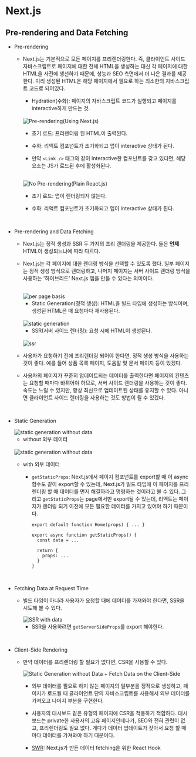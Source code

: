 # Next.js

## Pre-rendering and Data Fetching

- Pre-rendering

  - Next.js는 기본적으로 모든 페이지를 프리렌더링한다. 즉, 클라이언트 사이드 자바스크립트로 페이지에 대한 전체 HTML을 생성하는 대신 각 페이지에 대한 HTML을 사전에 생선하기 때문에, 성능과 SEO 측면에서 더 나은 결과를 제공한다. 미리 생성된 HTML은 해당 페이지에서 필요로 하는 최소한의 자바스크립트 코드로 되어있다.

    - Hydration(수화): 페이지의 자바스크립트 코드가 실행되고 페이지를 interactive하게 만드는 것.

    <br />

    <img src="https://velog.velcdn.com/images%2Fjaewoneee%2Fpost%2Fa86e0ea0-d242-472f-ad9b-a14794992d19%2Fpre-rendering.png" alt="Pre-rendering(Using Next.js)" />

    - 초기 로드: 프리렌더링 된 HTML이 출력된다.

    - 수화: 리액트 컴포넌트가 초기화되고 앱이 interactive 상태가 된다.

    - 만약 `<Link />` 태그와 같이 interactive한 컴포넌트를 갖고 있다면, 해당 요소는 JS가 로드된 후에 활성화된다.

    <br />

    <img src="https://velog.velcdn.com/images%2Fjaewoneee%2Fpost%2Fe8d51f8a-fcb9-44b2-9017-3b98d05a0363%2Fno-pre-rendering.png" alt="No Pre-rendering(Plain React.js)" />

    <br />

    - 초기 로드: 앱이 렌더링되지 않는다.

    - 수화: 리액트 컴포넌트가 초기화되고 앱이 interactive 상태가 된다.

<br />

- Pre-rendering and Data Fetching

  - Next.js는 정적 생성과 SSR 두 가지의 프리 렌더링을 제공한다. 둘은 **언제** HTML이 생성되느냐에 따라 다르다.

  - Next.js는 각 페이지에 대한 렌더링 방식을 선택할 수 있도록 했다. 일부 페이지는 정적 생성 방식으로 렌더링하고, 나머지 페이지는 서버 사이드 렌더링 방식을 사용하는 '하이브리드' Next.js 앱을 만들 수 있다는 의미이다.

    <br />

    <img src="https://velog.velcdn.com/images%2Fjaewoneee%2Fpost%2F53360988-f9de-4b56-acca-bc8954f705cc%2Fper-page-basis.png" alt="per page basis">

    <br />

    - Static Generation(정적 생성): HTML을 빌드 타임에 생성하는 방식이며, 생성된 HTML은 매 요청마다 재사용된다.

    <br />

    <img src="https://velog.velcdn.com/images%2Fjaewoneee%2Fpost%2F6a1751f2-fb56-4751-bac6-04de30189f77%2Fstatic-generation.png" alt="static generation">

    <br />

    - SSR(서버 사이드 렌더링): 요청 시에 HTML이 생성된다.

    <br />

    <img src="https://velog.velcdn.com/images%2Fjaewoneee%2Fpost%2Fc3c3138b-f876-458b-89ba-b704558b6dd2%2Fserver-side-rendering.png" alt="ssr">

  - 사용자가 요청하기 전에 프리렌더링 되어야 한다면, 정적 생성 방식을 사용하는 것이 좋다. 예를 들어 상품 목록 페이지, 도움말 및 문서 페이지 등이 있겠다.

  - 사용자의 페이지가 꾸준히 업데이트되는 데이터를 출력한다면 페이지의 컨텐츠는 요청할 때마다 바뀌어야 하므로, 서버 사이드 렌더링을 사용하는 것이 좋다. 속도는 느릴 수 있지만, 항상 최신으로 업데이트된 상태를 유지할 수 있다. 아니면 클라이언트 사이드 렌더링을 사용하는 것도 방법이 될 수 있겠다.

<br />

- Static Generation

  <img src="https://velog.velcdn.com/images%2Fjaewoneee%2Fpost%2Fe91cbe06-00bf-4fb0-a684-c0993a6ec69f%2Fstatic-generation-without-data.png" alt="static generation without data">

  - without 외부 데이터

  <br />

  <img src="https://velog.velcdn.com/images%2Fjaewoneee%2Fpost%2F856aaf7a-d5f5-4842-8914-25bd060b7dda%2Fstatic-generation-with-data.png" alt="static generation without data">

  - with 외부 데이터

    - `getStaticProps`: Next.js에서 페이지 컴포넌트를 export할 때 이 async 함수도 같이 export할 수 있는데, Next.js가 빌드 타임에 이 페이지를 프리렌더링 할 때 데이터를 먼저 해결하라고 명령하는 것이라고 볼 수 있다. 그리고 `getStaticProps`는 page에서만 export될 수 있는데, 리액트는 페이지가 렌더링 되기 이전에 모든 필요한 데이터를 가지고 있어야 하기 때문이다.

      ```
      export default function Home(props) { ... }

      export async function getStaticProps() {
        const data = ...

        return {
          props: ...
        }
      }
      ```

<br />

- Fetching Data at Request Time

  - 빌드 타임이 아니라 사용자가 요청할 때에 데이터를 가져와야 한다면, SSR을 시도해 볼 수 있다.

    <img src="https://velog.velcdn.com/images%2Fjaewoneee%2Fpost%2F4f98136b-b239-4a74-9a22-033737439b8c%2FGroup%201%20(1).png" alt="SSR with data" />

    <br />

    - SSR을 사용하려면 `getServerSideProps`를 export 해야한다.

<br />

- Client-Side Rendering

  - 만약 데이터를 프리렌더링 할 필요가 없다면, CSR을 사용할 수 있다.

    <img src="https://velog.velcdn.com/images%2Fjaewoneee%2Fpost%2F47f01281-ff8a-429e-981d-f1a44008f4c2%2FGroup%203.png" alt="Static Generation without Data + Fetch Data on the Client-Side" />

    <br />

    - 외부 데이터를 필요로 하지 않는 페이지의 일부분을 정적으로 생성하고, 페이지가 로드될 때 클라이언트 단의 자바스크립트를 사용해서 외부 데이터를 가져오고 나머지 부분을 구현한다.

    - 사용자의 대시보드 같은 유형의 페이지에 CSR을 적용하기 적합하다. 대시보드는 private한 사용자의 고유 페이지인데다가, SEO와 전혀 관련이 없고, 프리렌더링도 필요 없다. 게다가 데이터 업데이트가 잦아서 요청 할 때마다 데이터를 가져와야 하기 때문이다.

    - [SWR](https://swr.vercel.app/ko): Next.js가 만든 데이터 fetching을 위한 React Hook
